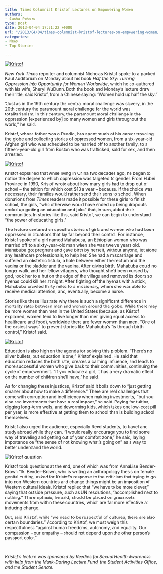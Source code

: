 ```yaml
---
title: Times Columnist Kristof Lectures on Empowering Women
authors:
- Sasha Peters
type: post
date: 2013-04-04 17:31:22 +0000
url: "/2013/04/04/times-columnist-kristof-lectures-on-empowering-women/"
categories:
- News
- Top Stories

---
```

[<img class="aligncenter size-full wp-image-2192" alt="Kristof" src="https://i1.wp.com/www.reedquest.org/wp-content/uploads/2013/04/R1026052_web.jpg?resize=770%2C513" data-recalc-dims="1" />][1]

_New York Times_ reporter and columnist Nicholas Kristof spoke to a packed Kaul Auditorium on Monday about his book _Half the Sky: Turning Oppression into Opportunity for Women Worldwide_, which he co-authored with his wife, Sheryl WuDunn. Both the book and Monday&#8217;s lecture draw their title, said Kristof, from a Chinese saying: &#8220;Women hold up half the sky.&#8221;

&#8220;Just as in the 19th century the central moral challenge was slavery, in the 20th century the paramount moral challenge for the world was totalitarianism. In this century, the paramount moral challenge is the oppression [experienced by] so many women and girls throughout the world,&#8221; he said.

Kristof, whose father was a Reedie, has spent much of his career traveling the globe and collecting stories of oppressed women, from a six-year-old Afghan girl who was scheduled to be married off to another family, to a fifteen-year-old girl from Boston who was trafficked, sold for sex, and then arrested.

[<img class="aligncenter size-full wp-image-2193" alt="Kristof" src="https://i0.wp.com/www.reedquest.org/wp-content/uploads/2013/04/R1026059_web.jpg?resize=770%2C512" data-recalc-dims="1" />][2]

Kristof explained that while living in China two decades ago, he began to notice the degree to which oppression was targeted to gender. From Hubei Province in 1990, Kristof wrote about how many girls had to drop out of school – the tuition for which cost $13 a year – because, if the choice was necessary, their families would rather send their sons to school. When donations from _Times_ readers made it possible for these girls to finish school, the girls, &#8220;who otherwise would have ended up being dropouts, ended up getting an education and jobs&#8221; that, in turn, aided their communities. In stories like this, said Kristof, we can begin to understand &#8220;the power of educating girls.&#8221;

The lecture centered on specific stories of girls and women who had been oppressed in situations that lay far beyond their control. For instance, Kristof spoke of a girl named Mahabuba, an Ethiopian woman who was married off to a sixty-year-old man when she was twelve years old. Mahabuba got pregnant and gave birth by herself, without anyone, let alone any healthcare professionals, to help her. She had a miscarriage and suffered an obstetric fistula, a hole between either the rectum and the vagina or the bladder and the vagina. After giving birth, Mahabuba could no longer walk, and her fellow villagers, who thought she&#8217;d been cursed by god, took her to a hut on the edge of the village and removed its doors so hyenas could kill her at night. After fighting off the hyenas with a stick, Mahabuba crawled thirty miles to a missionary, where she was able to receive medical attention, and, eventually, become a nurse.

Stories like these illustrate why there is such a significant difference in mortality rates between men and women around the globe. While there may be more women than men in the United States (because, as Kristof explained, women tend to live longer than men giving equal access to healthcare and food), worldwide there are fewer women than men. &#8220;One of the easiest ways&#8221; to prevent stories like Mahabuba&#8217;s &#8220;is through birth control,&#8221; Kristof said.

[<img class="aligncenter size-full wp-image-2194" alt="Kristof" src="https://i2.wp.com/www.reedquest.org/wp-content/uploads/2013/04/R1026071_web.jpg?resize=770%2C512" data-recalc-dims="1" />][3]

Education is also high on the agenda for solving this problem. &#8220;There&#8217;s no silver bullets, but education is one,&#8221; Kristof explained. He said that education reduces the birth rate, creates a calming influence, and leads to more successful women who give back to their communities, continuing the cycle of empowerment. &#8220;If you educate a girl, it has a very dramatic effect on the number of children she&#8217;ll have,&#8221; he said.

As for changing these injustices, Kristof said it boils down to &#8220;just getting smarter about how to make a difference.&#8221; There are real challenges that come with corruption and inefficiency when making investments, &#8220;but you also see investments that have a real impact,&#8221; he said. Paying for tuition, digging long-term wells, and deworming kids, which takes one low-cost pill per year, is more effective at getting them to school than is building school themselves.

Kristof also urged the audience, especially Reed students, to travel and study abroad while they can. &#8220;I would really encourage you to find some way of traveling and getting out of your comfort zone,&#8221; he said, laying importance on &#8220;the sense of not knowing what&#8217;s going on&#8221; as a way to better understand the world.

[<img class="aligncenter size-full wp-image-2195" alt="Kristof question" src="https://i2.wp.com/www.reedquest.org/wp-content/uploads/2013/04/R1026082_web.jpg?resize=770%2C512" data-recalc-dims="1" />][4]

Kristof took questions at the end, one of which was from AnnaLise Bender-Brown &#8217;15. Bender-Brown, who is writing an anthropology thesis on female genital cutting, asked for Kristof&#8217;s response to the criticism that trying to go into non-Western countries and change things might be an imposition of Western cultural ideals. Kristof replied that &#8220;we have to be more clever,&#8221; saying that outside pressure, such as UN resolutions, &#8220;accomplished next to nothing.&#8221; The emphasis, he said, should be placed on grassroots movements from within these countries, which are far more effective at inducing change.

But, said Kristof, while &#8220;we need to be respectful of cultures, there are also certain boundaries.&#8221; According to Kristof, we must weigh this respectfulness &#8220;against human freedoms, autonomy, and equality. Our compassion – our empathy – should not depend upon the other person&#8217;s passport color.&#8221;

&nbsp;

_Kristof’s lecture was sponsored by Reedies for Sexual Health Awareness with help from the Munk-Darling Lecture Fund, the Student Activities Office, and the Student Senate._

 [1]: https://i1.wp.com/www.reedquest.org/wp-content/uploads/2013/04/R1026052_web.jpg
 [2]: https://i0.wp.com/www.reedquest.org/wp-content/uploads/2013/04/R1026059_web.jpg
 [3]: https://i2.wp.com/www.reedquest.org/wp-content/uploads/2013/04/R1026071_web.jpg
 [4]: https://i2.wp.com/www.reedquest.org/wp-content/uploads/2013/04/R1026082_web.jpg